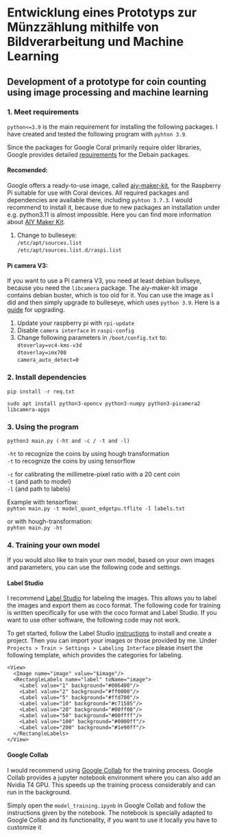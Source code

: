# Entwicklung eines Prototyps zur Münzzählung mithilfe von Bildverarbeitung und Machine Learning
## Development of a prototype for coin counting using image processing and machine learning 

### 1. Meet requirements
`python<=3.9` is the main requirement for installing the following packages. I have created and tested the following program with `pyhton 3.9`.

Since the packages for Google Coral primarily require older libraries, Google provides detailed [requirements](https://coral.ai/software/#debian-packages) for the Debain packages.

#### Recomended:
Google offers a ready-to-use image, called [aiy-maker-kit](https://github.com/google-coral/aiy-maker-kit-tools/releases/download/v20220518/aiy-maker-kit-2022-05-18.img.xz), for the Raspberry Pi suitable for use with Coral devices. All required packages and dependencies are available there, including `pyhton 3.7.3`. I would recommend to install it, because due to new packages an installation under e.g. python3.11 is almost impossible. Here you can find more information about [AIY Maker Kit](https://aiyprojects.withgoogle.com/maker/).

1. Change to bulleseye: <br>
    `/etc/apt/sources.list`<br>
    `/etc/apt/sources.list.d/raspi.list`

#### Pi camera V3:
If you want to use a Pi camera V3, you need at least debian bullseye, because you need the `libcamera` package. The aiy-maker-kit image contains debian buster, which is too old for it. You can use the image as I did and then simply upgrade to bulleseye, which uses `python 3.9`. Here is a [guide](https://www.tomshardware.com/how-to/upgrade-raspberry-pi-os-to-bullseye-from-buster) for upgrading.

1. Update your raspberry pi with `rpi-update`
2. Disable `camera interface` in `raspi-config`
3. Change following parameters in `/boot/config.txt` to:<br>
    `dtoverlay=vc4-kms-v3d`<br>
    `dtoverlay=imx708`<br>
    `camera_auto_detect=0`<br>

### 2. Install dependencies
`pip install -r req.txt`

`sudo apt install python3-opencv python3-numpy python3-picamera2 libcamera-apps`

### 3. Using the program
`python3 main.py (-ht and -c / -t and -l)`

`-ht` to recognize the coins by using hough transformation <br>
`-t` to recognize the coins by using tensorflow<br>

`-c` for calibrating the millimetre-pixel ratio with a 20 cent coin<br>
`-t` {and path to model}<br>
`-l` {and path to labels}

Example with tensorflow:<br>`pyhton main.py -t model_quant_edgetpu.tflite -l labels.txt`

or with hough-transformation:<br>
`pyhton main.py -ht`

### 4. Training your own model
If you would also like to train your own model, based on your own images and parameters, you can use the following code and settings.

#### Label Studio
I recommend [Label Studio](https://github.com/HumanSignal/label-studiolabelstudio) for labeling the images. This allows you to label the images and export them as coco format. The following code for training is written specifically for use with the coco format and Label Studio. If you want to use other software, the following code may not work.

To get started, follow the Label Studio [instructions](https://github.com/HumanSignal/label-studio?tab=readme-ov-file#try-out-label-studio) to install and create a project. Then you can import your images or those provided by me. Under `Projects > Train > Settings > Labeling Interface` please insert the following template, which provides the categories for labeling.

```
<View>
  <Image name="image" value="$image"/>
  <RectangleLabels name="label" toName="image">
    <Label value="1" background="#006400"/>
    <Label value="2" background="#ff0000"/>
    <Label value="5" background="#ffd700"/>
    <Label value="10" background="#c71585"/>
    <Label value="20" background="#00ff00"/>
    <Label value="50" background="#00ffff"/>
    <Label value="100" background="#0000ff"/>
    <Label value="200" background="#1e90ff"/>
  </RectangleLabels>
</View>
```

#### Google Collab


I would recommend using [Google Collab](https://colab.research.google.com/) for the training process. Google Collab provides a jupyter notebook environment where you can also add an Nvidia T4 GPU. This speeds up the training process considerably and can run in the background.

Simply open the `model_training.ipynb` in Google Collab and follow the instructions given by the notebook. The notebook is specially adapted to Google Collab and its functionality, if you want to use it locally you have to customize it